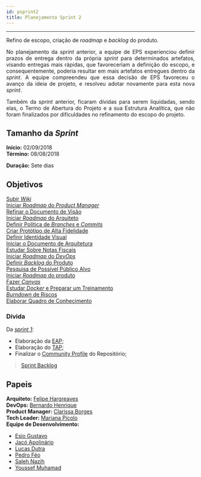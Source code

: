 ```yaml
---
id: psprint2    
title: Planejamento Sprint 2 
---
```


***    


<p align="justify">
Refino de escopo, criação de <i>roadmap</i> e <i>backlog</i> do produto.</p>
<p align="justify">
No planejamento da <i>sprint</i> anterior, a equipe de EPS experienciou definir prazos de entrega dentro da própria <i>sprint</i> para determinados artefatos, visando entregas mais rápidas, que favoreceriam a definição do escopo, e consequentemente, poderia resultar em mais artefatos entregues dentro da <i>sprint</i>. A equipe compreendeu que essa decisão de EPS favoreceu o avanço da ideia de projeto, e resolveu adotar novamente para esta nova <i>sprint</i>.
</p>
<p align="justify">
Também da <i>sprint</i> anterior, ficaram dívidas para serem liquidadas, sendo elas, o Termo de Abertura do Projeto e a sua Estrutura Analítica, que não foram finalizados por dificuldades no refinamento do escopo do projeto.</p>

## Tamanho da _Sprint_      
**Início:** 02/09/2018   
**Término:** 08/08/2018   

**Duração:** Sete dias    


## Objetivos  

[Subir _Wiki_ ](https://github.com/fga-eps-mds/Kalkuli/issues/33)        
[Iniciar _Roadmap_ do _Product Manager_](https://github.com/fga-eps-mds/Kalkuli/issues/34)      
[Refinar o Documento de Visão](https://github.com/fga-eps-mds/Kalkuli/issues/31)       
[Iniciar _Roadmap_ do Arquiteto](https://github.com/fga-eps-mds/Kalkuli/issues/20)      
[Definir Política de _Branches_ e _Commits_](https://github.com/fga-eps-mds/Kalkuli/issues/10)     
[Criar Protótipo de Alta Fidelidade](https://github.com/fga-eps-mds/Kalkuli/issues/23)   
[Definir Identidade Visual](https://github.com/fga-eps-mds/Kalkuli/issues/22)    
[Iniciar o Documento de Arquitetura](https://github.com/fga-eps-mds/Kalkuli/issues/27)    
[Estudar Sobre Notas Fiscais](https://github.com/fga-eps-mds/Kalkuli/issues/32)      
[Iniciar _Roadmap_ do _DevOps_](https://github.com/fga-eps-mds/Kalkuli/issues/35)    
[Definir _Backlog_ do Produto](https://github.com/fga-eps-mds/Kalkuli/issues/36)    
[Pesquisa de Possível Público Alvo](https://github.com/fga-eps-mds/Kalkuli/issues/37)    
[Iniciar _Roadmap_ do produto](https://github.com/fga-eps-mds/Kalkuli/issues/8)    
[Fazer _Canvas_](https://github.com/fga-eps-mds/Kalkuli/issues/38)    
[Estudar _Docker_ e Preparar um Treinamento](https://github.com/fga-eps-mds/Kalkuli/issues/39)   
[_Burndown_ de Riscos](https://github.com/fga-eps-mds/Kalkuli/issues/9)   
[Elaborar Quadro de Conhecimento](https://github.com/fga-eps-mds/Kalkuli/issues/40)

### Dívida   

Da [_sprint 1_](Sprint-1.md):  
- Elaboração da [EAP](https://github.com/fga-eps-mds/Kalkuli/issues/11);
- Elaboração do [TAP](https://github.com/fga-eps-mds/Kalkuli/issues/12);
- Finalizar o [Community Profile](https://github.com/fga-eps-mds/Kalkuli/issues/15) do Repositório;


> [Sprint Backlog](https://github.com/fga-eps-mds/Kalkuli/milestone/3)  

## Papeis

**Arquiteto:** [Felipe Hargreaves](https://github.com/Hargre)   
**DevOps:** [Bernardo Henrique](https://github.com/bernardohrl)  
**Product Manager:** [Clarissa Borges](https://github.com/clarissalimab)    
**Tech Leader:** [Mariana Pícolo](https://github.com/MarianaPicolo)   
**Equipe de Desenvolvimento:** 
- [Esio Gustavo](https://github.com/EsioFreitas)   
- [Jacó Apolinário](https://github.com/Jacoapolinario)   
- [Lucas Dutra](https://github.com/lucasdutraf)   
- [Pedro Féo](https://github.com/Phe0)   
- [Saleh Nazih](https://github.com/devsalula)
- [Youssef Muhamad](https://github.com/youssef-md)   